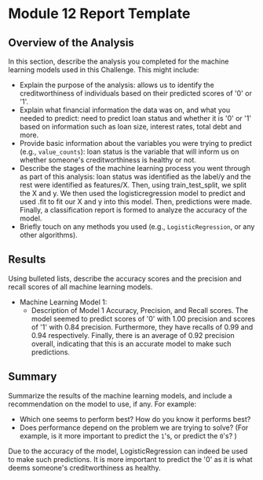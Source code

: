 # Module 12 Report Template

## Overview of the Analysis

In this section, describe the analysis you completed for the machine learning models used in this Challenge. This might include:

* Explain the purpose of the analysis: allows us to identify the creditworthiness of individuals based on their predicted scores of '0' or '1'.
* Explain what financial information the data was on, and what you needed to predict: need to predict loan status and whether it is '0' or '1' based on information such as loan size, interest rates, total debt and more.
* Provide basic information about the variables you were trying to predict (e.g., `value_counts`): loan status is the variable that will inform us on whether someone's creditworthiness is healthy or not.
* Describe the stages of the machine learning process you went through as part of this analysis: loan status was identified as the label/y and the rest were identified as features/X. Then, using train_test_split, we split the X and y. We then used the logisticregression model to predict and used .fit to fit our X and y into this model. Then, predictions were made. Finally, a classification report is formed to analyze the accuracy of the model.
* Briefly touch on any methods you used (e.g., `LogisticRegression`, or any other algorithms).

## Results

Using bulleted lists, describe the accuracy scores and the precision and recall scores of all machine learning models.

* Machine Learning Model 1:
    * Description of Model 1 Accuracy, Precision, and Recall scores.
The model seemed to predict scores of '0' with 1.00 precision and scores of '1' with 0.84 precision. Furthermore, they have recalls of 0.99 and 0.94 respectively. Finally, there is an average of 0.92 precision overall, indicating that this is an accurate model to make such predictions.

## Summary

Summarize the results of the machine learning models, and include a recommendation on the model to use, if any. For example:

* Which one seems to perform best? How do you know it performs best?
* Does performance depend on the problem we are trying to solve? (For example, is it more important to predict the `1`'s, or predict the `0`'s? )

Due to the accuracy of the model, LogisticRegression can indeed be used to make such predictions. It is more important to predict the '0' as it is what deems someone's creditworthiness as healthy.
